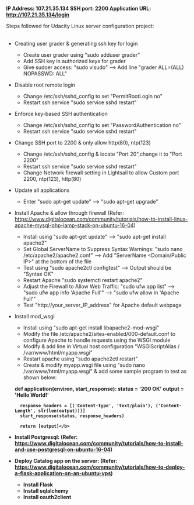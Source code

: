 <b>IP Address: 107.21.35.134
SSH port: 2200
Application URL: http://107.21.35.134/login
</b>

Steps followed for Udacity Linux server configuration project:<br/>
<br/>
* Creating user grader & generating ssh key for login<br/>
	- Create user grader using "sudo adduser grader"<br/>
	- Add SSH key in authorized keys for grader<br/>
	- Give sudoer access: "sudo visudo" --> Add line "grader ALL=(ALL) NOPASSWD: ALL"<br/> 
* Disable root remote login
	- Change /etc/ssh/sshd_config to set "PermitRootLogin no"
	- Restart ssh service "sudo service sshd restart"
* Enforce key-based SSH authentication
	- Change /etc/ssh/sshd_config to set "PasswordAuthentication no"
	- Restart ssh service "sudo service sshd restart"
* Change SSH port to 2200 & only allow http(80), ntp(123)
	- Change /etc/ssh/sshd_config & locate "Port 20",change it to "Port 2200"
	- Restart ssh service "sudo service sshd restart"
	- Change Network firewall setting in Lightsail to allow Custom port 2200, ntp(123), http(80)
* Update all applications
	- Enter "sudo apt-get update" --> "sudo apt-get upgrade"
* Install Apache & allow through firewall (Refer: https://www.digitalocean.com/community/tutorials/how-to-install-linux-apache-mysql-php-lamp-stack-on-ubuntu-16-04)
	- Install using "sudo apt-get update" --> "sudo apt-get install apache2"
	- Set Global ServerName to Suppress Syntax Warnings: "sudo nano /etc/apache2/apache2.conf" --> Add "ServerName <Domain/Public IP>" at the bottom of the file
	- Test using "sudo apache2ctl configtest" --> Output should be "Syntax OK"
	- Restart Apache "sudo systemctl restart apache2"
	- Adjust the Firewall to Allow Web Traffic: "sudo ufw app list" --> "sudo ufw app info 'Apache Full'" --> "sudo ufw allow in 'Apache Full'"
	- Test "http://your_server_IP_address" for Apache default webpage
* Install mod_wsgi
	- Install using "sudo apt-get install libapache2-mod-wsgi"
	- Modify the file /etc/apache2/sites-enabled/000-default.conf to configure Apache to handle requests using the WSGI module
	- Modify & add line in Virtual host configuration "WSGIScriptAlias / /var/www/html/myapp.wsgi"
	- Restart apache using "sudo apache2ctl restart"
	- Create & modify myapp.wsgi file using "sudo nano /var/www/html/myapp.wsgi" & add some sample program to test as shown below:
	
	<b>def application(environ, start_response):
		status = '200 OK'
		output = 'Hello World!'

		response_headers = [('Content-type', 'text/plain'), ('Content-Length', str(len(output)))]
		start_response(status, response_headers)

		return [output]</b>

* Install Postgresql: (Refer: https://www.digitalocean.com/community/tutorials/how-to-install-and-use-postgresql-on-ubuntu-16-04)
* Deploy Catalog app on the server: (Refer: https://www.digitalocean.com/community/tutorials/how-to-deploy-a-flask-application-on-an-ubuntu-vps)
	- Install Flask
	- Install sqlalchemy
	- Install oauth2client